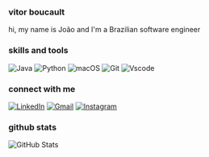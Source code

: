 ### vitor boucault

hi, my name is João and I'm a Brazilian software engineer

### skills and tools

![Java](https://img.shields.io/badge/java-%23ED8B00.svg?style=for-the-badge&logo=openjdk&logoColor=white&color=5b5b58) ![Python](https://img.shields.io/badge/python-3670A0?style=for-the-badge&logo=python&logoColor=fff&color=5b5b58) ![macOS](https://img.shields.io/badge/mac%20os-000000?style=for-the-badge&logo=macos&logoColor=&color=5b5b58) ![Git](https://img.shields.io/badge/GIT-E44C30?style=for-the-badge&logo=git&logoColor=white&color=5b5b58) ![Vscode](https://img.shields.io/badge/Vscode-007ACC?style=for-the-badge&logo=visual-studio-code&logoColor=white&color=5b5b58) 

### connect with me

[![LinkedIn](https://img.shields.io/badge/LinkedIn-5b5b58?style=for-the-badge&logo=linkedin&logoColor=)](https://www.linkedin.com/in/vitorboucault/) [![Gmail](https://img.shields.io/badge/Gmail-5b5b58?style=for-the-badge&logo=gmail&logoColor=white)](mailto:vitorboucault@gmail.com) [![Instagram](https://img.shields.io/badge/-Instagram-%FFFFFF?style=for-the-badge&logo=instagram&logoColor=white&color=5b5b58)](https://www.instagram.com/vitorboucault/)

### github stats

![GitHub Stats](https://github-readme-stats.vercel.app/api?username=vitorboucault&theme=transparent&bg_color=000&border_color=fff&show_icons=true&icon_color=fff&title_color=fff&text_color=FFF)
